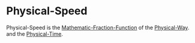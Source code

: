 # Physical-Speed

Physical-Speed is the [Mathematic-Fraction-Function](13000007.md) of the [Physical-Way](). and the [Physical-Time]().